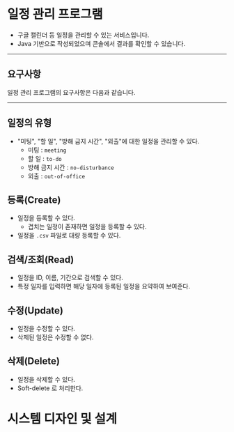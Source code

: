 # 일정 관리 프로그램

- 구글 캘린더 등 일정을 관리할 수 있는 서비스입니다.
- Java 기반으로 작성되었으며 콘솔에서 결과를 확인할 수 있습니다.

---

## 요구사항
일정 관리 프로그램의 요구사항은 다음과 같습니다.

---

## 일정의 유형

- "미팅", "할 일", "방해 금지 시간", "외출"에 대한 일정을 관리할 수 있다.
    - 미팅 : `meeting`
    - 할 일 : `to-do`
    - 방해 금지 시간 : `no-disturbance`
    - 외출 : `out-of-office`

## 등록(Create)

- 일정을 등록할 수 있다.
    - 겹치는 일정이 존재하면 일정을 등록할 수 있다.
- 일정을 `.csv` 파일로 대량 등록할 수 있다.

## 검색/조회(Read)

- 일정을 ID, 이름, 기간으로 검색할 수 있다.
- 특정 일자를 입력하면 해당 일자에 등록된 일정을 요약하여 보여준다.

## 수정(Update)

- 일정을 수정할 수 있다.
- 삭제된 일정은 수정할 수 없다.

## 삭제(Delete)

- 일정을 삭제할 수 있다.
- Soft-delete 로 처리한다.

# 시스템 디자인 및 설계

>
> 
> 
